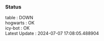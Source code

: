 ### Status


table : DOWN  
hogwarts : OK  
icy-bot : OK  
Latest Update : 2024-07-07 17:08:05.488904
